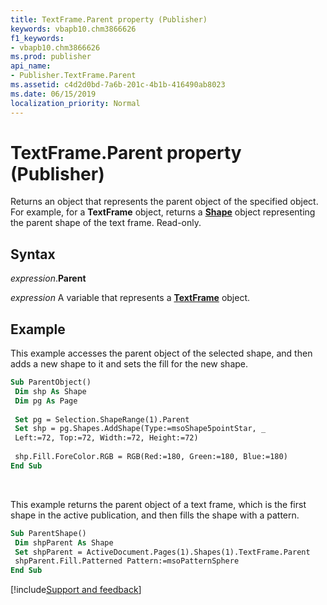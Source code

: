 ```yaml
---
title: TextFrame.Parent property (Publisher)
keywords: vbapb10.chm3866626
f1_keywords:
- vbapb10.chm3866626
ms.prod: publisher
api_name:
- Publisher.TextFrame.Parent
ms.assetid: c4d2d0bd-7a6b-201c-4b1b-416490ab8023
ms.date: 06/15/2019
localization_priority: Normal
---
```



# TextFrame.Parent property (Publisher)

Returns an object that represents the parent object of the specified object. For example, for a **TextFrame** object, returns a **[Shape](Publisher.Shape.md)** object representing the parent shape of the text frame. Read-only.


## Syntax

_expression_.**Parent**

_expression_ A variable that represents a **[TextFrame](Publisher.TextFrame.md)** object.


## Example

This example accesses the parent object of the selected shape, and then adds a new shape to it and sets the fill for the new shape.

```vb
Sub ParentObject() 
 Dim shp As Shape 
 Dim pg As Page 
 
 Set pg = Selection.ShapeRange(1).Parent 
 Set shp = pg.Shapes.AddShape(Type:=msoShape5pointStar, _ 
 Left:=72, Top:=72, Width:=72, Height:=72) 
 
 shp.Fill.ForeColor.RGB = RGB(Red:=180, Green:=180, Blue:=180) 
End Sub
```

<br/>

This example returns the parent object of a text frame, which is the first shape in the active publication, and then fills the shape with a pattern.

```vb
Sub ParentShape() 
 Dim shpParent As Shape 
 Set shpParent = ActiveDocument.Pages(1).Shapes(1).TextFrame.Parent 
 shpParent.Fill.Patterned Pattern:=msoPatternSphere 
End Sub
```

[!include[Support and feedback](~/includes/feedback-boilerplate.md)]